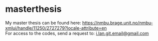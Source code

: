 # masterthesis
My master thesis can be found here: https://nmbu.brage.unit.no/nmbu-xmlui/handle/11250/2727279?locale-attribute=en<br/>
For access to the codes, send a request to: i.lan.git.email@gmail.com
